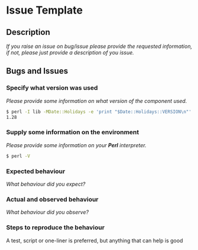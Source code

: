 # Issue Template

## Description

_If you raise an issue on bug/issue please provide the requested information, if not, please just provide a description of you issue._

## Bugs and Issues

### Specify what version was used

_Please provide some information on what version of the component used._

```bash
$ perl -I lib -MDate::Holidays -e 'print "$Date::Holidays::VERSION\n"'
1.28
```

### Supply some information on the environment

_Please provide some information on your **Perl** interpreter._

```bash
$ perl -V
```

### Expected behaviour

_What behaviour did you expect?_

### Actual and observed behaviour

_What behaviour did you observe?_

### Steps to reproduce the behaviour

A test, script or one-liner is preferred, but anything that can help is good

